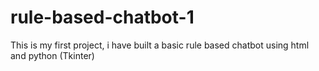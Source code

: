 # rule-based-chatbot-1
This is my first project, i have built a basic rule based chatbot using html and python (Tkinter)
